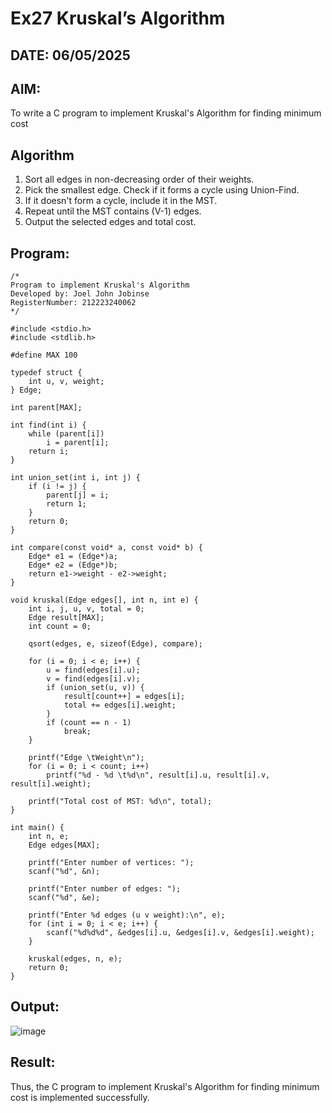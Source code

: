 # Ex27 Kruskal’s Algorithm
## DATE: 06/05/2025
## AIM:
To write a C program to implement Kruskal's Algorithm for finding minimum cost

## Algorithm
1. Sort all edges in non-decreasing order of their weights.
2. Pick the smallest edge. Check if it forms a cycle using Union-Find.
3. If it doesn't form a cycle, include it in the MST.
4. Repeat until the MST contains (V-1) edges.
5. Output the selected edges and total cost.

## Program:
```
/*
Program to implement Kruskal's Algorithm
Developed by: Joel John Jobinse
RegisterNumber: 212223240062
*/

#include <stdio.h>
#include <stdlib.h>

#define MAX 100

typedef struct {
    int u, v, weight;
} Edge;

int parent[MAX];

int find(int i) {
    while (parent[i])
        i = parent[i];
    return i;
}

int union_set(int i, int j) {
    if (i != j) {
        parent[j] = i;
        return 1;
    }
    return 0;
}

int compare(const void* a, const void* b) {
    Edge* e1 = (Edge*)a;
    Edge* e2 = (Edge*)b;
    return e1->weight - e2->weight;
}

void kruskal(Edge edges[], int n, int e) {
    int i, j, u, v, total = 0;
    Edge result[MAX];
    int count = 0;

    qsort(edges, e, sizeof(Edge), compare);

    for (i = 0; i < e; i++) {
        u = find(edges[i].u);
        v = find(edges[i].v);
        if (union_set(u, v)) {
            result[count++] = edges[i];
            total += edges[i].weight;
        }
        if (count == n - 1)
            break;
    }

    printf("Edge \tWeight\n");
    for (i = 0; i < count; i++)
        printf("%d - %d \t%d\n", result[i].u, result[i].v, result[i].weight);

    printf("Total cost of MST: %d\n", total);
}

int main() {
    int n, e;
    Edge edges[MAX];

    printf("Enter number of vertices: ");
    scanf("%d", &n);

    printf("Enter number of edges: ");
    scanf("%d", &e);

    printf("Enter %d edges (u v weight):\n", e);
    for (int i = 0; i < e; i++) {
        scanf("%d%d%d", &edges[i].u, &edges[i].v, &edges[i].weight);
    }

    kruskal(edges, n, e);
    return 0;
}

```

## Output:
![image](https://github.com/user-attachments/assets/3106f941-e6ea-4b47-ac2e-4b91e7279b2b)



## Result:
Thus, the C program to implement Kruskal's Algorithm for finding minimum cost is implemented successfully.
